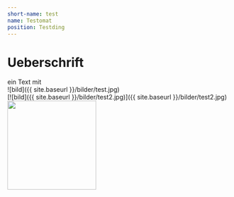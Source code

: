 ```yaml
---
short-name: test
name: Testomat
position: Testding
---
```

# Ueberschrift

ein Text mit  
![bild]({{ site.baseurl }}/bilder/test.jpg)  
[![bild]({{ site.baseurl }}/bilder/test2.jpg)]({{ site.baseurl }}/bilder/test2.jpg)  
<img src="{{ site.baseurl }}/bilder/test.jpg" width=200px>
